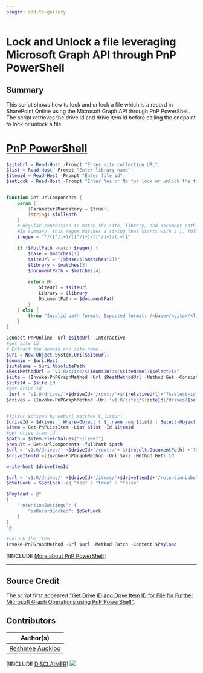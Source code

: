 ```yaml
---
plugin: add-to-gallery
---
```


# Lock and Unlock a file leveraging Microsoft Graph API through PnP PowerShell

## Summary

This script shows how to lock and unlock a file which is a record in SharePoint Online using the Microsoft Graph API through PnP PowerShell. The script retrieves the drive id and drive item id before calling the endpoint to lock or unlock a file.

# [PnP PowerShell](#tab/pnpps)

```powershell
$siteUrl = Read-Host -Prompt "Enter site collection URL";
$list = Read-Host -Prompt "Enter library name";
$itemid = Read-Host -Prompt "Enter file id"; 
$setLock = Read-Host -Prompt "Enter Yes or No for lock or unlock the file"; 


function Get-UrlComponents {
    param (
        [Parameter(Mandatory = $true)]
        [string] $fullPath
    )
    # Regular expression to match the site, library, and document path
    #In summary, this regex matches a string that starts with a /, followed by three segments separated by /, and then captures the rest of the path. Each segment is captured into a separate group for further processing.
    $regex = "^/([^/]+)/([^/]+)/([^/]+)/(.+)$"

    if ($fullPath -match $regex) {
        $base = $matches[1]
        $siteUrl = "/$base/$($matches[2])"
        $library = $matches[3]
        $documentPath = $matches[4]
        
        return @{
            SiteUrl = $siteUrl
            Library = $library
            DocumentPath = $documentPath
        }
    } else {
        throw "Invalid path format. Expected format: /<base>/<site>/<library>/<document path>"
    }
}

Connect-PnPOnline -url $siteUrl -Interactive
#get site id
# Extract the domain and site name
$uri = New-Object System.Uri($siteurl)
$domain = $uri.Host
$siteName = $uri.AbsolutePath
$RestMethodUrl = "v1.0/sites/$($domain):$($siteName)?$select=id"
$site = (Invoke-PnPGraphMethod -Url $RestMethodUrl -Method Get -ConsistencyLevelEventual)
$siteId = $site.id
#get drive id
 $url = 'v1.0/drives/'+$driveId+'/root:/'+$($relativeUrl)+'?$select=id'
$drives = (Invoke-PnPGraphMethod -Url "v1.0/sites/${siteId}/drives?$select=webUrl,id" -Method Get).Value


#filter $drives by weburl matches $_listUrl
$driveId = $drives | Where-Object { $_.name -eq $list} | Select-Object -ExpandProperty id      
$item = Get-PnPListItem -List $list -Id $itemid 
#get drive item id
$path = $item.FieldValues["FileRef"]
$result = Get-UrlComponents -fullPath $path
$url = 'v1.0/drives/' +$driveId+'/root:/'+ $($result.DocumentPath) +'?$select=id'
$driveItemId =(Invoke-PnPGraphMethod -Url $url -Method Get).Id

write-host $driveItemId

$url = 'v1.0/drives/' +$driveId+'/items/'+$driveItemId+'/retentionLabel'
$bSetLock = $SetLock -eq "Yes" ? "true" : "false"

$Payload = @"
{
    "retentionSettings": {
        "isRecordLocked": $bSetLock
    }
}
"@

#unlock the item
Invoke-PnPGraphMethod -Url $url -Method Patch -Content $Payload
```

[!INCLUDE [More about PnP PowerShell](../../docfx/includes/MORE-PNPPS.md)]

***

## Source Credit

The script first appeared  ["Get Drive ID and Drive Item ID for File for Further Microsoft Graph Operations using PnP PowerShell"](https://reshmeeauckloo.com/posts/powershell-pnp-graph-getdrive-driveid-for-file//).

## Contributors

| Author(s) |
|-----------|
| [Reshmee Auckloo](https://github.com/reshmee011) |

[!INCLUDE [DISCLAIMER](../../docfx/includes/DISCLAIMER.md)]
<img src="https://m365-visitor-stats.azurewebsites.net/script-samples/scripts/spo-record-lock-unlock-file" aria-hidden="true" />

